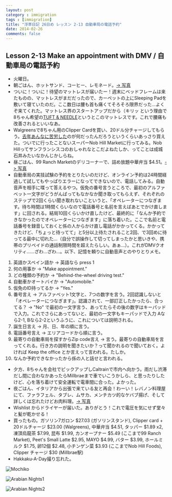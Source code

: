 ```yaml
---
layout: post
category : immigration
tags : [immigration]
title: "浮草日記 26日め レッスン 2-13 自動車局の電話予約"
date: 2014-02-26
comments: false
---
```


## Lesson 2-13 Make an appointment with DMV / 自動車局の電話予約

* 火曜日。 &nbsp; 
* 朝ごはん、ホットサンド、コーヒー、レモネード。[-> 写真](http://instagram.com/p/k99UwilDR-/) &nbsp; 
* ついに！ついに！待望のマットレスが届いたー！週末にベッドフレームは来たものの、マットレスがまだだったので、カーペットの上にSleeping Padを敷いて寝ていたのだ。ここ数日は腰も首も痛くてそろそろ限界だった…よくぞ来てくれた。マットレス界のスタートアップだから（キリッ という理由で8ちゃん希望の[TUFT & NEEDLE](https://www.tuftandneedle.com/)というとこのマットレスです。これで腰痛も改善されるといいなあ。
* Walgreensで8ちゃん用のClipper Cardを買い、20ドル分チャージしてもらう。[去年あんなに苦労した](/2013/02/16-sftrip2.html)のが何だったんだろうというくらいあっさり買えた。ついでに行ったことないスーパーNob Hill Marketに行ってみる。Nob Hillってサンフランシスコのおしゃれなとこだよねたしか、ってことは成城石井みたいなかんじかしらね。  
* 昼ごはん、99 Ranch Marketのデリコーナーで、詰め放題中華弁当 $4.51。[-> 写真](http://instagram.com/p/k99bpYFDSK/)
* 自動車局の実技試験の予約をとりたいのだけど、オンライン予約は24時間経過して試してもやっぱりエラーになってできないので、電話してみる。自動音声を相手に喋って答えるやつ。仮免の番号言うところで、最初のアルファベット一文字がどうがんばってもなかなか聞き取ってもらえず、それぞれのステップで2回くらい聞き取れないこというと、「オペレーターにつなぎます。待ち時間は1時間くらいなので電話番号と名前を言えばあとでかけ直します」に回される。結局10回くらいかけ直したけど、最終的に「なんか予約できなかったのでオペレーターにつなぎます」に落ち着いた。ここで名前と電話番号を録音しておくと係の人からかけ直し電話がかかってくる。かかってきたけど、「ちょっと待ってて」と5分以上待たされること2回、で3回めに待ってる最中に切れた…（自分で誤操作して切ってしまったかと思いきや、携帯のプリペイドの通話制限時間を超えたらしい。あぁ…）。これがDMVクオリティ……ざわ…ざわ…。以下、記憶を頼りに自動音声とのやりとりメモ。
1. 英語かスペイン語か -> 英語なら press 1 
2. 何の用事か -> "Make appointment." 
3. どの種類の予約か -> "Behind-the-wheel driving test." 
4. 自動車かオートバイか -> "Automobile." 
5. 仮免のID持ってるか -> "Yes." 
6. 番号言え -> アルファベット1文字と、7つの数字を言う。2回認識しないと「オペレーターにつなぎます」。認識されて、一部訂正したかったら、合ってる？ -> "No" で最初の一文字言う、あってたらその後の数字はキーパッドで入力。これでさらにあってないと、最初の一文字もキーパッドで入力 Aなら2-1, Bなら2-2というふうに、これについては説明される。  
7. 誕生日言え -> 月、日、年の順に言う。&nbsp; 
8. 電話番号言え -> エリアコードから順に言う。&nbsp; 
9. 最寄りの自動車局を探すからZip code言え -> 言う。最寄りの自動車局を言ってくれる。行き方の説明を聞きたいか？って聞かれるので聞いておく。よければ Keep the office とか言えって言われる。たしか。&nbsp; 
10. なんか予約できなかったから係の人と話せと言われる。&nbsp;  
* 夕方、8ちゃんを会社でピックアップしCaltrainで市内へ向かう。雨だし渋滞だし間に合わなかあったらMillbraeまで車でいこうかしら、と思ったりしたけど、心を落ち着けて安全運転で電車間に合った。よかった。
* 夜ごはん、イタリアから出張で来ている友と再会！わーい！レバノン料理屋にて、ファラフェル、タブレ、ムサカ、メンチカツ的なケバブ揚げ、そして詳しくは忘れたけどお肉料理。[-> 写真](http://instagram.com/p/k99j89lDSd/)
* Wishlist からドライヤーが届いた。ありがとう！これで電圧を気にせず堂々と髪が乾かせる！
* 買ったもの。ガソリン7ガロン $27.03 (ガソリンスタンド), Clipper card + 20ドルチャージ $23.00 (Walgreens), 中華弁当 $4.51, タッパー $1.89 x2, 凍頂烏龍茶 $7.99, 昆布 $1.99, カンオープナー $5.49 (ここまで99 Ranch Market), Peet's Small Latte $2.95, MAYO $4.99, バター $3.99, ホールミルク $1.75, 卵12個 $2.48, 小チンゲン菜 $3.93 (ここまでNob Hill Foods), Clipper チャージ $30 (Millbrae駅)
* Hakkaku-A-Day撮り忘れた。

![Mochiko](https://lh3.googleusercontent.com/-94grT18w-OQ/UxPQ8QkujOI/AAAAAAAB7X0/tJPZY90fKB8/w620-h465-no/IMG_20140226_103154.jpg)

![Arabian Nights1](https://lh5.googleusercontent.com/-r7CZm2QLqiQ/UxE8DzQ67aI/AAAAAAAB7UM/7NkojbniLes/w620-h465-no/14+-+3)

![Arabian Nights2](https://lh6.googleusercontent.com/-_uigqLheAf0/UxE8DwtjgAI/AAAAAAAB7UM/3xEU3o3bQPc/w620-h465-no/14+-+2)
